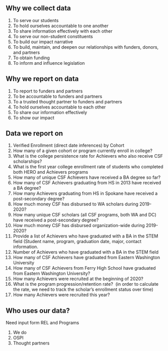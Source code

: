 ## Why we collect data
1. To serve our students
3. To hold ourselves accountable to one another
4. To share information effectively with each other
5. To serve our non-student constituents
6. To build our impact narrative
8. To build, maintain, and deepen our relationships with funders, donors, and  partners
9. To obtain funding
10. To inform and influence legislation
	
## Why we report on data
1. To report to funders and partners
2. To be accountable to funders and partners
3. To a trusted thought partner to funders and partners
4. To hold ourselves accountable to each other
5.  To share our information effectively
6. To show our impact

## Data we report on
1. Verified Enrollment (direct date inferences) by Cohort
2. How many of a given cohort or program currently enroll in college?
3. What is the college persistence rate for Achievers who also receive CSF scholarships?
4. What is the first year college enrollment rate of students who completed both HERO and Achievers programs
5. How many of unique CSF Achievers have received a BA degree so far?   
6. How many of CSF Achievers graduating from HS in 2013 have received a BA degree?
7. How many Achievers graduating from HS in Spokane have received a post-secondary degree?
8. How much money CSF has disbursed to WA scholars during 2019-2020?
9. How many unique CSF scholars (all CSF programs, both WA and DC) have received a post-secondary degree?
10. How much money CSF has disbursed organization-wide during 2019-2020?
11. Provide a list of Achievers who have graduated with a BA in the STEM field (Student name, program, graduation date, major, contact information.
12. Number of Achievers who have graduated with a BA in the STEM field  
13. How many of CSF Achievers have graduated from Eastern Washington University
14. How many of CSF Achievers from Ferry High School have graduated from Eastern Washington University?  
15. How many Achievers were recruited at the beginning of 2020?
16. What is the program progression/retention rate?  (in order to calculate the rate, we need to track the scholar’s enrollment status over time)
17. How many Achievers were recruited this year?

## Who uses our data?
Need input form REL and Programs
1. We do
2. OSPI
3. Thought partners
